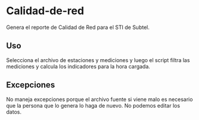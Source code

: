 # Calidad-de-red

Genera el reporte de Calidad de Red para el STI de Subtel.

## Uso

Selecciona el archivo de estaciones y mediciones y luego el script filtra las mediciones y calcula los indicadores para la hora cargada.

## Excepciones

No maneja excepciones porque el archivo fuente si viene malo es necesario que la persona que lo genera lo haga de nuevo. No podemos editar los datos.
